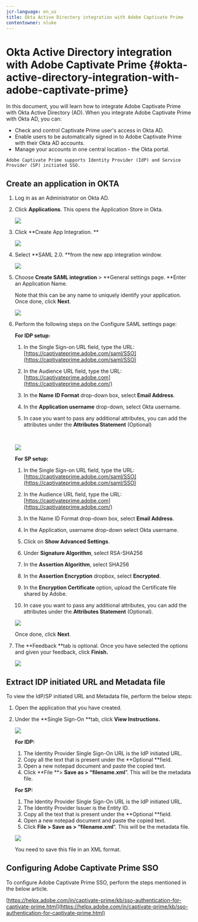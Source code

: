 ```yaml
---
jcr-language: en_us
title: Okta Active Directory integration with Adobe Captivate Prime
contentowner: nluke
---
```



# Okta Active Directory integration with Adobe Captivate Prime {#okta-active-directory-integration-with-adobe-captivate-prime}

In this document, you will learn how to integrate Adobe Captivate Prime with Okta Active Directory (AD).&nbsp;When you integrate Adobe Captivate Prime with Okta AD, you can:

* Check and control Captivate Prime user's access in Okta AD.
* Enable users to be automatically signed in to Adobe Captivate Prime with their Okta AD accounts.&nbsp;
* Manage your accounts in one central location - the Okta portal.

`Adobe Captivate Prime supports Identity Provider (IdP) and Service Provider (SP) initiated SSO.`

## Create an application in OKTA

1. Log in as an Administrator on Okta AD.
1. Click **Applications**. This opens the Application Store in Okta.

   ![](assets/cp-application-store.png)

1. Click **Create App Integration. **&nbsp;

   ![](assets/cp-app-integrations.png)

1. Select&nbsp;**SAML 2.0. **from the new app integration window.&nbsp;

   ![](assets/cp-saml2.0.png)

1. Choose **Create SAML integration** > **General settings page.&nbsp;**Enter an Application Name.

   Note that this can be any name to uniquely identify your application. Once done, click **Next**.

   ![](assets/cp-saml-integration.png)

1. Perform the following steps on the Configure SAML settings page:

   **For IDP setup:**

   1. In the Single Sign-on URL field, type the URL: [https://captivateprime.adobe.com/saml/SSO](https://captivateprime.adobe.com/saml/SSO)
   1. In the Audience URL field, type the URL: [https://captivateprime.adobe.com](https://captivateprime.adobe.com/)
   1. In the **Name ID Format** drop-down box, select **Email Address**.&nbsp;
   
   1. In the **Application username** drop-down, select Okta username.
   1. In case you want to pass any additional attributes, you can add the attributes under the **Attributes Statement** (Optional)

      &nbsp;

   ![](assets/cp-saml-integration-step1.png)

   **For SP setup:**

   1. In the Single Sign-on URL field, type the URL: [https://captivateprime.adobe.com/saml/SSO](https://captivateprime.adobe.com/saml/SSO)
   1. In the Audience URL field, type the URL: [https://captivateprime.adobe.com](https://captivateprime.adobe.com/)
   1. In the Name ID Format drop-down box, select **Email Address**.
   1. In the Application, username drop-down select Okta username.
   1. Click on **Show Advanced Settings**.
   1. Under **Signature Algorithm**, select RSA-SHA256
   1. In the **Assertion Algorithm**, select SHA256
   1. In the **Assertion Encryption** dropbox, select **Encrypted**.
   
   1. In the **Encryption Certificate** option, upload the Certificate file shared by Adobe.
   1. In case you want to pass any additional attributes, you can add the attributes under the **Attributes Statement** (Optional).

   ![](assets/cp-saml-integration-step2.png)

   Once done, click **Next**.

1. The **Feedback **tab is optional. Once you have selected the options and given your feedback, click **Finish.&nbsp;**

   ![](assets/cp-saml-integration-step3.png)

## Extract IDP initiated URL and Metadata file

To&nbsp;view the IdP/SP initiated URL and Metadata file, perform the below steps:

1. Open the application that you have created.
1. Under the&nbsp;**Single Sign-On **tab, click **View Instructions.**

   ![](assets/cp-prime-sso.png)

   **For IDP:&nbsp;**

   1. The Identity Provider Single Sign-On URL is the IdP initiated URL.
   1. Copy all the text that is present under the **Optional **field.&nbsp;
   1. Open a new notepad document and paste the copied text.&nbsp;
   1. Click **File **> **Save as **> “filename**.xml**”. This will be the metadata file.

   **For SP:**

   1. The Identity Provider Single Sign-On URL is the IdP initiated URL.
   1. The Identity Provider Issuer is the Entity ID.
   1. Copy all the text that is present under the **Optional **field.&nbsp;
   1. Open a new notepad document and paste the copied text.&nbsp;
   1. Click **File **> **Save as** > “filename**.xml**”. This will be the metadata file.

   ![](assets/cp-saml-integration-step4.png)

   You need to save this file in an XML format.

## Configuring Adobe Captivate Prime SSO

To configure Adobe Captivate Prime SSO, perform the steps mentioned in the below article.

[https://helpx.adobe.com/in/captivate-prime/kb/sso-authentication-for-captivate-prime.html](https://helpx.adobe.com/in/captivate-prime/kb/sso-authentication-for-captivate-prime.html)
